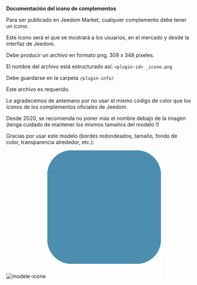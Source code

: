 **Documentación del icono de complementos**

Para ser publicado en Jeedom Market, cualquier complemento debe tener un ícono.

Este ícono será el que se mostrará a los usuarios, en el mercado y desde la interfaz de Jeedom.

Debe producir un archivo en formato png, 309 x 348 píxeles.

El nombre del archivo está estructurado así: `<plugin-id> _icono.png`

Debe guardarse en la carpeta `/plugin-info/`

Este archivo es requerido.

Le agradecemos de antemano por no usar el mismo código de color que los íconos de los complementos oficiales de Jeedom.

Desde 2020, se recomienda no poner más el nombre debajo de la imagen (tenga cuidado de mantener los mismos tamaños del modelo !)

Gracias por usar este modelo (bordes redondeados, tamaño, fondo de color, transparencia alrededor, etc.):

![modele-icone](images/plugin-Jeedom-px.jpg)
![modele-icon](images/template_icon.png)
